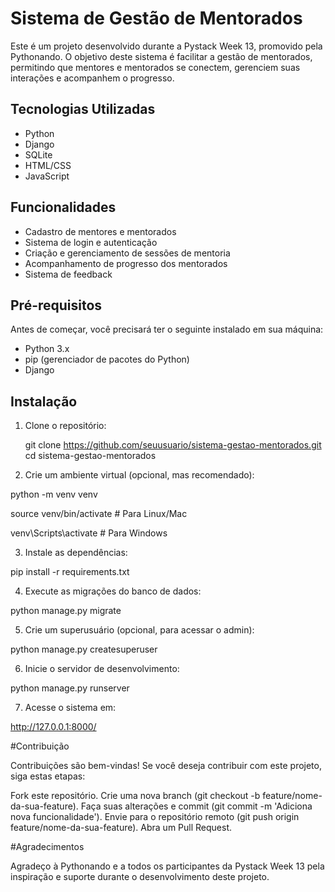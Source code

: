 # Sistema de Gestão de Mentorados

Este é um projeto desenvolvido durante a Pystack Week 13, promovido pela Pythonando. O objetivo deste sistema é facilitar a gestão de mentorados, permitindo que mentores e mentorados se conectem, gerenciem suas interações e acompanhem o progresso.

## Tecnologias Utilizadas

- Python
- Django
- SQLite
- HTML/CSS
- JavaScript 

## Funcionalidades

- Cadastro de mentores e mentorados
- Sistema de login e autenticação
- Criação e gerenciamento de sessões de mentoria
- Acompanhamento de progresso dos mentorados
- Sistema de feedback

## Pré-requisitos

Antes de começar, você precisará ter o seguinte instalado em sua máquina:

- Python 3.x
- pip (gerenciador de pacotes do Python)
- Django

## Instalação

1. Clone o repositório:
   
   git clone https://github.com/seuusuario/sistema-gestao-mentorados.git
   cd sistema-gestao-mentorados
   
2. Crie um ambiente virtual (opcional, mas recomendado):

  python -m venv venv
  
  source venv/bin/activate  # Para Linux/Mac
  
  venv\Scripts\activate  # Para Windows

3. Instale as dependências:

  pip install -r requirements.txt

4. Execute as migrações do banco de dados:

  python manage.py migrate

5. Crie um superusuário (opcional, para acessar o admin):
   
  python manage.py createsuperuser

6. Inicie o servidor de desenvolvimento:

  python manage.py runserver

7. Acesse o sistema em:

  http://127.0.0.1:8000/

#Contribuição

Contribuições são bem-vindas! Se você deseja contribuir com este projeto, siga estas etapas:

Fork este repositório.
Crie uma nova branch (git checkout -b feature/nome-da-sua-feature).
Faça suas alterações e commit (git commit -m 'Adiciona nova funcionalidade').
Envie para o repositório remoto (git push origin feature/nome-da-sua-feature).
Abra um Pull Request.

#Agradecimentos

Agradeço à Pythonando e a todos os participantes da Pystack Week 13 pela inspiração e suporte durante o desenvolvimento deste projeto.
